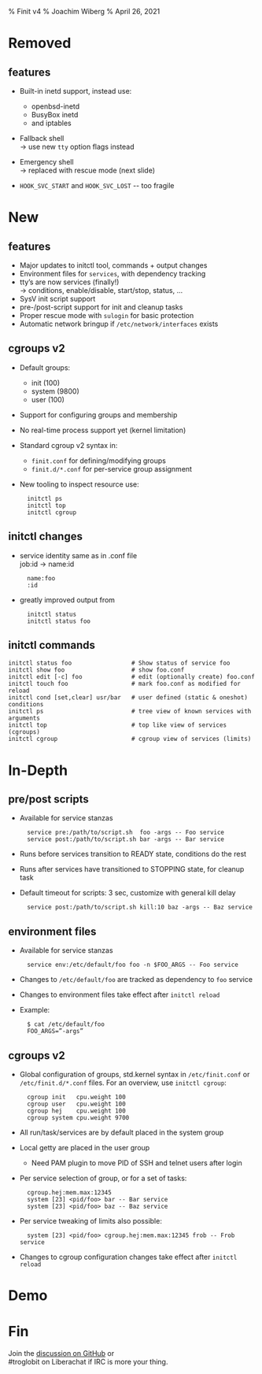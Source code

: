 % Finit v4
% Joachim Wiberg
% April 26, 2021

# Removed
## features

- Built-in inetd support, instead use:
  - openbsd-inetd
  - BusyBox inetd
  - and iptables

- Fallback shell  
  → use new `tty` option flags instead

- Emergency shell  
  → replaced with rescue mode (next slide)

- `HOOK_SVC_START` and `HOOK_SVC_LOST` -- too fragile


# New
## features

- Major updates to initctl tool, commands + output changes
- Environment files for `services`, with dependency tracking
- tty’s are now services (finally!)  
  → conditions, enable/disable, start/stop, status, ...
- SysV init script support
- pre-/post-script support for init and cleanup tasks
- Proper rescue mode with `sulogin` for basic protection
- Automatic network bringup if `/etc/network/interfaces` exists

## cgroups v2

- Default groups:
  - init (100)
  - system (9800)
  - user (100)
- Support for configuring groups and membership
- No real-time process support yet (kernel limitation)
- Standard cgroup v2 syntax in:
  - `finit.conf` for defining/modifying groups
  - `finit.d/*.conf` for per-service group assignment
- New tooling to inspect resource use:

        initctl ps
        initctl top
        initctl cgroup

## initctl changes

- service identity same as in .conf file  
  job:id → name:id

        name:foo
        :id

- greatly improved output from

        initctl status
        initctl status foo

## initctl commands

```
initctl status foo                 # Show status of service foo
initctl show foo                   # show foo.conf
initctl edit [-c] foo              # edit (optionally create) foo.conf
initctl touch foo                  # mark foo.conf as modified for reload
initctl cond [set,clear] usr/bar   # user defined (static & oneshot) conditions
initctl ps                         # tree view of known services with arguments
initctl top                        # top like view of services (cgroups)
initctl cgroup                     # cgroup view of services (limits)
```

# In-Depth

## pre/post scripts

- Available for service stanzas

        service pre:/path/to/script.sh  foo -args -- Foo service
        service post:/path/to/script.sh bar -args -- Bar service

- Runs before services transition to READY state, conditions do the rest
- Runs after services have transitioned to STOPPING state, for cleanup task
- Default timeout for scripts: 3 sec, customize with general kill delay

        service post:/path/to/script.sh kill:10 baz -args -- Baz service

## environment files

- Available for service stanzas

        service env:/etc/default/foo foo -n $FOO_ARGS -- Foo service

- Changes to `/etc/default/foo` are tracked as dependency to `foo` service
- Changes to environment files take effect after `initctl reload`
- Example:

        $ cat /etc/default/foo
        FOO_ARGS=”-args”

## cgroups v2

- Global configuration of groups, std.kernel syntax in
  `/etc/finit.conf` or `/etc/finit.d/*.conf` files.  For an overview,
  use `initctl cgroup`:

        cgroup init   cpu.weight 100
        cgroup user   cpu.weight 100
        cgroup hej    cpu.weight 100
        cgroup system cpu.weight 9700

- All run/task/services are by default placed in the system group
- Local getty are placed in the user group
  - Need PAM plugin to move PID of SSH and telnet users after login

- Per service selection of group, or for a set of tasks:

        cgroup.hej:mem.max:12345
        system [23] <pid/foo> bar -- Bar service
        system [23] <pid/foo> baz -- Baz service

- Per service tweaking of limits also possible:

        system [23] <pid/foo> cgroup.hej:mem.max:12345 frob -- Frob service

- Changes to cgroup configuration changes take effect after `initctl reload`


# Demo

<script id="asciicast-410316" src="https://asciinema.org/a/410316.js" async></script>

# Fin

Join the [discussion on GitHub][1] or  
#troglobit on Liberachat if IRC is more your thing.

[1]: https://github.com/troglobit/finit/discussions/169
